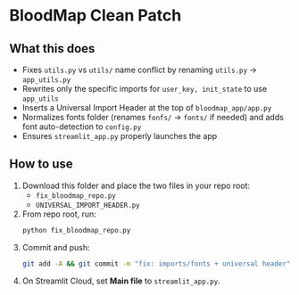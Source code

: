 # BloodMap Clean Patch
## What this does
- Fixes `utils.py` vs `utils/` name conflict by renaming `utils.py` -> `app_utils.py`
- Rewrites only the specific imports for `user_key, init_state` to use `app_utils`
- Inserts a Universal Import Header at the top of `bloodmap_app/app.py`
- Normalizes fonts folder (renames `fonfs/` -> `fonts/` if needed) and adds font auto-detection to `config.py`
- Ensures `streamlit_app.py` properly launches the app

## How to use
1) Download this folder and place the two files in your repo root:
   - `fix_bloodmap_repo.py`
   - `UNIVERSAL_IMPORT_HEADER.py`
2) From repo root, run:
   ```bash
   python fix_bloodmap_repo.py
   ```
3) Commit and push:
   ```bash
   git add -A && git commit -m "fix: imports/fonts + universal header" && git push
   ```
4) On Streamlit Cloud, set **Main file** to `streamlit_app.py`.

